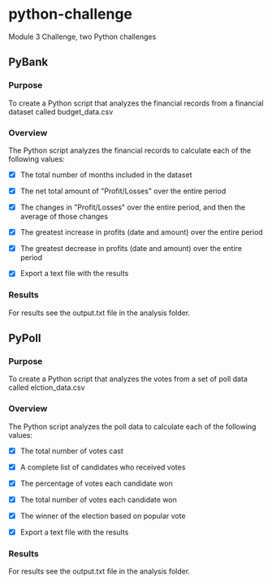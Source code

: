 # python-challenge
Module 3 Challenge, two Python challenges

## PyBank

### Purpose

To create a Python script that analyzes the financial records from a financial dataset called budget_data.csv

### Overview

The Python script analyzes the financial records to calculate each of the following values:

- [x] The total number of months included in the dataset

- [x] The net total amount of "Profit/Losses" over the entire period

- [x] The changes in "Profit/Losses" over the entire period, and then the average of those changes

- [x] The greatest increase in profits (date and amount) over the entire period

- [x] The greatest decrease in profits (date and amount) over the entire period

- [x] Export a text file with the results

### Results

For results see the output.txt file in the analysis folder.

## PyPoll

### Purpose

To create a Python script that analyzes the votes from a set of poll data called elction_data.csv

### Overview

The Python script analyzes the poll data to calculate each of the following values:

- [x] The total number of votes cast

- [x] A complete list of candidates who received votes

- [x] The percentage of votes each candidate won

- [x] The total number of votes each candidate won

- [x] The winner of the election based on popular vote

- [x] Export a text file with the results

### Results

For results see the output.txt file in the analysis folder.
